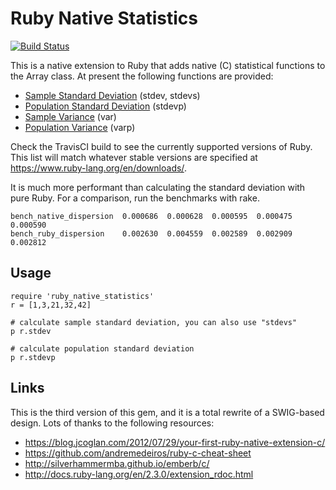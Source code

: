 # Ruby Native Statistics

[![Build Status](https://travis-ci.org/corybuecker/ruby-native-statistics.svg)](https://travis-ci.org/corybuecker/ruby-native-statistics)

This is a native extension to Ruby that adds native (C) statistical functions to the Array class. At present the following functions are provided:

* [Sample Standard Deviation](https://en.wikipedia.org/wiki/Standard_deviation#Corrected_sample_standard_deviation) (stdev, stdevs)
* [Population Standard Deviation](https://en.wikipedia.org/wiki/Standard_deviation#Uncorrected_sample_standard_deviation) (stdevp)
* [Sample Variance](https://en.wikipedia.org/wiki/Variance#Population_variance_and_sample_variance) (var)
* [Population Variance](https://en.wikipedia.org/wiki/Variance#Population_variance_and_sample_variance) (varp)

Check the TravisCI build to see the currently supported versions of Ruby. This list will match whatever stable versions are specified at https://www.ruby-lang.org/en/downloads/.

It is much more performant than calculating the standard deviation with pure Ruby. For a comparison, run the benchmarks with rake.

    bench_native_dispersion  0.000686  0.000628  0.000595  0.000475  0.000590
    bench_ruby_dispersion    0.002630  0.004559  0.002589  0.002909  0.002812

## Usage

    require 'ruby_native_statistics'
    r = [1,3,21,32,42]

    # calculate sample standard deviation, you can also use "stdevs"
    p r.stdev

    # calculate population standard deviation
    p r.stdevp

## Links

This is the third version of this gem, and it is a total rewrite of a SWIG-based design. Lots of thanks to the following resources:

* https://blog.jcoglan.com/2012/07/29/your-first-ruby-native-extension-c/
* https://github.com/andremedeiros/ruby-c-cheat-sheet
* http://silverhammermba.github.io/emberb/c/
* http://docs.ruby-lang.org/en/2.3.0/extension_rdoc.html
